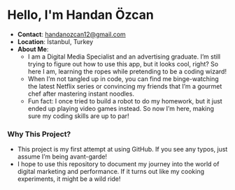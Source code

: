 # Hello, I'm Handan Özcan

- **Contact**: handanozcan12@gmail.com
- **Location**: İstanbul, Turkey
- **About Me**: 
  - I am a Digital Media Specialist and an advertising graduate. I’m still trying to figure out how to use this app, but it looks cool, right? So here I am, learning the ropes while pretending to be a coding wizard!
  - When I’m not tangled up in code, you can find me binge-watching the latest Netflix series or convincing my friends that I’m a gourmet chef after mastering instant noodles.
  - Fun fact: I once tried to build a robot to do my homework, but it just ended up playing video games instead. So now I’m here, making sure my coding skills are up to par!

### Why This Project?
- This project is my first attempt at using GitHub. If you see any typos, just assume I’m being avant-garde! 
- I hope to use this repository to document my journey into the world of digital marketing and performance. If it turns out like my cooking experiments, it might be a wild ride!
